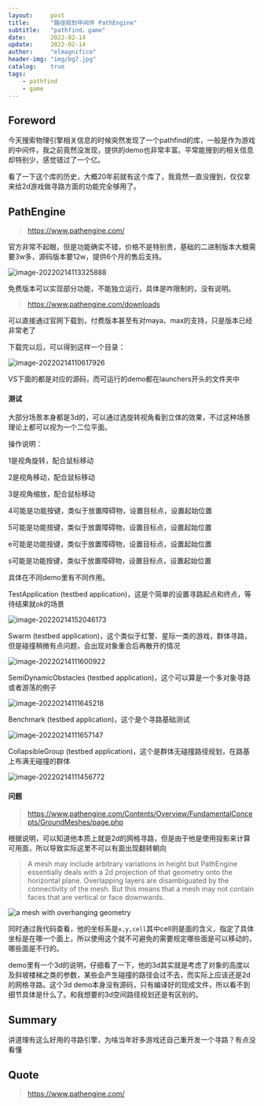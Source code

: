 ```yaml
---
layout:     post
title:      "路径规划中间件 PathEngine"
subtitle:   "pathfind，game"
date:       2022-02-14
update:     2022-02-14
author:     "elmagnifico"
header-img: "img/bg7.jpg"
catalog:    true
tags:
    - pathfind
    - game
---
```


## Foreword

今天搜索物理引擎相关信息的时候突然发现了一个pathfind的库，一般是作为游戏的中间件，我之前竟然没发现，提供的demo也非常丰富。平常能搜到的相关信息却特别少，感觉错过了一个亿。

看了一下这个库的历史，大概20年前就有这个库了，我竟然一直没搜到，仅仅拿来给2d游戏做寻路方面的功能完全够用了。



## PathEngine

> https://www.pathengine.com/

官方非常不起眼，但是功能确实不错，价格不是特别贵，基础的二进制版本大概需要3w多，源码版本要12w，提供6个月的售后支持。

![image-20220214113325888](http://img.elmagnifico.tech:9514/static/upload/elmagnifico/image-20220214113325888.png)

免费版本可以实现部分功能，不能独立运行，具体是咋限制的，没有说明。

> https://www.pathengine.com/downloads

可以直接通过官网下载到，付费版本甚至有对maya、max的支持，只是版本已经非常老了

下载完以后，可以得到这样一个目录：

![image-20220214110617926](http://img.elmagnifico.tech:9514/static/upload/elmagnifico/image-20220214110617926.png)

VS下面的都是对应的源码，而可运行的demo都在launchers开头的文件夹中



#### 测试

大部分场景本身都是3d的，可以通过选旋转视角看到立体的效果，不过这种场景理论上都可以视为一个二位平面。

操作说明：

1是视角旋转，配合鼠标移动

2是视角移动，配合鼠标移动

3是视角缩放，配合鼠标移动

4可能是功能按键，类似于放置障碍物，设置目标点，设置起始位置

5可能是功能按键，类似于放置障碍物，设置目标点，设置起始位置

e可能是功能按键，类似于放置障碍物，设置目标点，设置起始位置

s可能是功能按键，类似于放置障碍物，设置目标点，设置起始位置

具体在不同demo里有不同作用。



TestApplication (testbed application)，这是个简单的设置寻路起点和终点，等待结果就ok的场景

![image-20220214152046173](http://img.elmagnifico.tech:9514/static/upload/elmagnifico/image-20220214152046173.png)



Swarm (testbed application)，这个类似于红警、星际一类的游戏，群体寻路，但是碰撞稍微有点问题，会出现对象重合后再散开的情况

![image-20220214111600922](http://img.elmagnifico.tech:9514/static/upload/elmagnifico/image-20220214111600922.png)



SemiDynamicObstacles (testbed application)，这个可以算是一个多对象寻路或者游荡的例子

![image-20220214111645218](http://img.elmagnifico.tech:9514/static/upload/elmagnifico/image-20220214111645218.png)



Benchmark (testbed application)，这个是个寻路基础测试

![image-20220214111657147](http://img.elmagnifico.tech:9514/static/upload/elmagnifico/image-20220214111657147.png)



CollapsibleGroup (testbed application)，这个是群体无碰撞路径规划，在路基上布满无碰撞的群体

![image-20220214111456772](http://img.elmagnifico.tech:9514/static/upload/elmagnifico/image-20220214111456772.png)



#### 问题

> https://www.pathengine.com/Contents/Overview/FundamentalConcepts/GroundMeshes/page.php

根据说明，可以知道他本质上就是2d的网格寻路，但是由于他是使用投影来计算可用面，所以导致实际这里不可以有面出现翻转朝向

> A mesh may include arbitrary variations in height but PathEngine essentially deals with a 2d projection of that geometry onto the horizontal plane. Overlapping layers are disambiguated by the connectivity of the mesh. But this means that a mesh may not contain faces that are vertical or face downwards.

![a mesh with overhanging geometry](http://img.elmagnifico.tech:9514/static/upload/elmagnifico/avp.gif)

同时通过我代码查看，他的坐标系是`x,y,cell`其中cell则是面的含义，指定了具体坐标是在哪一个面上，所以使用这个就不可避免的需要规定哪些面是可以移动的，哪些面是不行的。



demo里有一个3d的说明，仔细看了一下，他的3d其实就是考虑了对象的高度以及斜坡楼梯之类的参数，某些会产生碰撞的路径会过不去，而实际上应该还是2d的网格寻路。这个3d demo本身没有源码，只有编译好的现成文件，所以看不到细节具体是什么了。和我想要的3d空间路径规划还是有区别的。



## Summary

讲道理有这么好用的寻路引擎，为啥当年好多游戏还自己重开发一个寻路？有点没看懂



## Quote

> https://www.pathengine.com/




